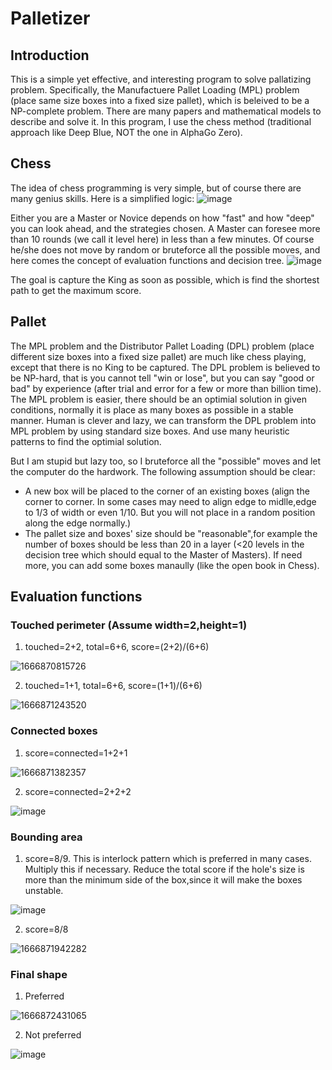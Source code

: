 # Palletizer

## Introduction
This is a simple yet effective, and interesting program  to solve pallatizing problem. Specifically, the Manufactuere Pallet Loading (MPL) problem (place same size boxes into a fixed size pallet), which is beleived to be a NP-complete problem. There are many papers and mathematical models to describe and solve it. In this program, I use the chess method (traditional approach like Deep Blue, NOT the one in AlphaGo Zero).

## Chess
The idea of chess programming is very simple, but of course there are many genius skills. Here is a simplified logic:
![image](https://user-images.githubusercontent.com/3295412/198256361-151a2ed6-6f7d-409b-89e6-bd5079f76bcd.png)

Either you are a Master or Novice depends on how "fast" and how "deep" you can look ahead, and the strategies chosen. A Master can foresee more than 10 rounds (we call it level here) in less than a few minutes. Of course he/she does not move by random or bruteforce all the possible moves, and here comes the concept of evaluation functions and decision tree. 
![image](https://user-images.githubusercontent.com/3295412/198264140-840cacc3-7457-4f58-a603-d65717ee9057.png)

The goal is capture the King as soon as possible, which is find the shortest path to get the maximum score.

## Pallet
The MPL problem and the Distributor Pallet Loading (DPL) problem (place different size boxes into a fixed size pallet) are much like chess playing, except that there is no King to be captured. The DPL problem is believed to be NP-hard, that is you cannot tell "win or lose", but you can say "good or bad" by experience (after trial and error for a few or more than billion time). The MPL problem is easier, there should be an optimial solution in given conditions, normally it is place as many boxes as possible in a stable manner. Human is clever and lazy, we can transform the DPL problem into MPL problem by using standard size boxes. And use many heuristic patterns to find the optimial solution.

But I am stupid but lazy too, so I bruteforce all the "possible" moves and let the computer do the hardwork. The following assumption should be clear:

- A new box will be placed to the corner of an existing boxes (align the corner to corner. In some cases may need to align edge to midlle,edge to 1/3 of width or even 1/10. But you will not place in a random position along the edge normally.)
- The pallet size and boxes' size should be "reasonable",for example the number of boxes should be less than 20 in a layer (<20 levels in the decision tree which should equal to the Master of Masters). If need more, you can add some boxes manaully (like the open book in Chess).

## Evaluation functions

### Touched perimeter (Assume width=2,height=1)
1. touched=2+2, total=6+6, score=(2+2)/(6+6)

![1666870815726](https://user-images.githubusercontent.com/3295412/198274984-75000732-200e-4439-bd6b-013321faaaf5.png)

2. touched=1+1, total=6+6, score=(1+1)/(6+6)


![1666871243520](https://user-images.githubusercontent.com/3295412/198276149-90fdef76-02fa-4c72-be3d-d9becc029d54.png)

### Connected boxes
1. score=connected=1+2+1


![1666871382357](https://user-images.githubusercontent.com/3295412/198276593-345c318e-37af-4c03-9e7b-2b7d78d66321.png)

2. score=connected=2+2+2


![image](https://user-images.githubusercontent.com/3295412/198276700-2051f183-3901-497e-8685-5760f3ea33c1.png)

### Bounding area
1. score=8/9. This is interlock pattern which is preferred in many cases. Multiply this if necessary. Reduce the total score if the hole's size is more than the minimum side of the box,since it will make the boxes unstable.

![image](https://user-images.githubusercontent.com/3295412/198278257-d70f8395-ca13-4df8-9a16-4ffd89885d4c.png)

2. score=8/8

![1666871942282](https://user-images.githubusercontent.com/3295412/198278472-6029ecb5-9e1f-4c37-a562-da3195c7bc90.png)

### Final shape
1. Preferred


![1666872431065](https://user-images.githubusercontent.com/3295412/198280124-3ea42e19-7917-46f1-b8dd-addd1450bd1f.png)


2. Not preferred

![image](https://user-images.githubusercontent.com/3295412/198279809-65a7a725-9248-4c48-84d4-f9205155d4f3.png)




